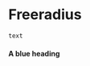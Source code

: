 # Freeradius

<code style="color : name_color">text</code>

<h4 class="blue" id="blue-h">A blue heading</h4>
